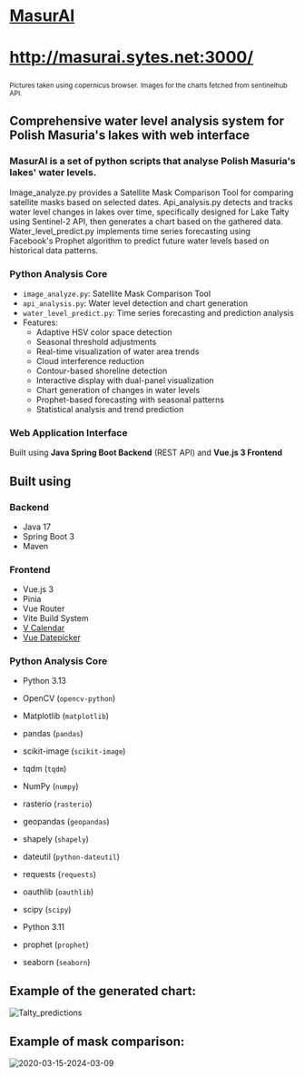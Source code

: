 # <ins>MasurAI</ins>
# http://masurai.sytes.net:3000/
<sub>Pictures taken using copernicus browser.</sub>
<sub>Images for the charts fetched from sentinelhub API.</sub>

## Comprehensive water level analysis system for Polish Masuria's lakes with web interface
### MasurAI is a set of python scripts that analyse Polish Masuria's lakes' water levels.
Image_analyze.py provides a Satellite Mask Comparison Tool for comparing satellite masks based on selected dates.
Api_analysis.py detects and tracks water level changes in lakes over time, specifically designed for Lake Tałty using Sentinel-2 API, then generates a chart based on the gathered data.
Water_level_predict.py implements time series forecasting using Facebook's Prophet algorithm to predict future water levels based on historical data patterns.

### Python Analysis Core
- `image_analyze.py`: Satellite Mask Comparison Tool
- `api_analysis.py`: Water level detection and chart generation
- `water_level_predict.py`: Time series forecasting and prediction analysis
- Features:
  - Adaptive HSV color space detection
  - Seasonal threshold adjustments
  - Real-time visualization of water area trends
  - Cloud interference reduction
  - Contour-based shoreline detection
  - Interactive display with dual-panel visualization
  - Chart generation of changes in water levels
  - Prophet-based forecasting with seasonal patterns
  - Statistical analysis and trend prediction

### Web Application Interface
Built using **Java Spring Boot Backend** (REST API) and **Vue.js 3 Frontend**

## Built using

### Backend
- Java 17
- Spring Boot 3
- Maven

### Frontend
- Vue.js 3
- Pinia
- Vue Router
- Vite Build System
- [V Calendar](https://vcalendar.io/)
- [Vue Datepicker](https://vue3datepicker.com/)

### Python Analysis Core
- Python 3.13

- OpenCV (`opencv-python`)
- Matplotlib (`matplotlib`)
- pandas (`pandas`)
- scikit-image (`scikit-image`)
- tqdm (`tqdm`)
- NumPy (`numpy`)
- rasterio (`rasterio`)
- geopandas (`geopandas`)
- shapely (`shapely`)
- dateutil (`python-dateutil`)
- requests (`requests`)
- oauthlib (`oauthlib`)
- scipy (`scipy`)
- Python 3.11
- prophet (`prophet`)
- seaborn (`seaborn`)

## Example of the generated chart:
![Talty_predictions](https://github.com/user-attachments/assets/2d0cf4a4-b756-4ce3-a36e-2a1f02493378)

## Example of mask comparison:
![2020-03-15-2024-03-09](https://github.com/user-attachments/assets/4613a08a-84cb-4bf8-9597-58780280f3da)

